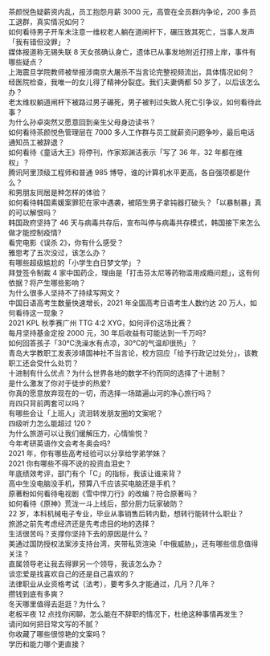 茶颜悦色疑薪资内乱，员工抱怨月薪 3000 元，高管在全员群内争论，200 多员工退群，真实情况如何？  
如何看待男子开车未注意一维权老人躺在道闸杆下，碾压致其死亡，当事人发声「我有错但没罪」？  
媒体报道称无锡失联 8 天女孩确认身亡，遗体已从事发地附近打捞上岸，事件有哪些疑点？  
上海震旦学院教师被举报涉南京大屠杀不当言论完整视频流出，具体情况如何？  
经医院检查，我唯一的女儿得了精神分裂症。我们夫妻俩都 50 岁了，以后该怎么办？  
老太维权躺道闸杆下被路过男子碾死，男子被判过失致人死亡引争议，如何看待此事？  
为什么孙卓突然又愿意回到亲生父母身边读书？  
如何看待茶颜悦色管理层在 7000 多人工作群与员工就薪资问题争吵，最后电话通知员工被辞退？  
如何看待《童话大王》将停刊，作家郑渊洁表示「写了 36 年，32 年都在维权」？  
腾讯阿里顶级工程师和普通 985 博导，谁的计算机水平更高，各自强项都是什么？  
和男朋友同居是种怎样的体验？  
如何看待韩国素媛案罪犯在家中遇袭，被陌生男子拿钝器打破头？「以暴制暴」真的可以解恨吗？  
韩国政府坚持了 46 天与病毒共存后，宣布叫停与病毒共存模式，韩国接下来怎么做才能控制疫情?  
看完电影《误杀 2》，你有什么感受？  
雅思考了五次没过，该怎么办？  
有哪些超级尴尬的「小学生白日梦文学」？  
拜登签令制裁 4 家中国药企，理由是「打击芬太尼等药物滥用成瘾问题」，这有何依据？将产生哪些影响？  
为什么很多人坚持不了持续写网文？  
中国日语高考生数量快速增长，2021 年全国高考日语考生人数约达 20 万人，如何看待这一现象？  
2021 KPL 秋季赛广州 TTG 4:2 XYG，如何评价这场比赛？  
每月坚持基金定投 2000 元，30 年后收益有可能达到一千万吗?  
如何回答孩子「30℃洗澡水有点凉，30℃的气温却很热」？  
青岛大学教职工发表涉靖国神社不当言论，校方回应「给予行政记过处分」，该教职工还会受什么处罚？  
十进制有什么优点？为什么世界各地的数学不约而同的选择了十进制？  
是什么激发了你对于徒步的热爱?  
你真的愿意放弃现在的一切，而选择一场踏遍山河的净心旅行吗？  
肖四只背前两套可以吗？  
有哪些会让「上班人」流泪转发朋友圈的文案呢？  
四级听力怎么能超过 120？  
为什么旅游可以让我们缓解压力，心情愉悦？  
今年考研英语作文会考冬奥会吗?  
2021 年，你有哪些高考经验可以分享给学弟学妹？  
2021 你有哪些不得不说的投资血泪史？  
年底绩效考评，部门有个「C」的指标，我该让谁来背？  
高中生没电脑没手机，预算八千应该买电脑还是手机？  
原著粉如何看待电视剧《雪中悍刀行》的改编？符合原著吗？  
如何看待《原神》荒泷一斗上线后，部分厨力玩家破防？  
22 岁，本科机械电子专业，毕业从事销售后转内勤，想转行能转什么职业？  
旅游之前先考虑经济还是先考虑目的地的选择？  
生活很苦吗？支撑你坚持下去的原因是什么？  
美通过国防授权法案涉支持台湾，夹带私货渲染「中俄威胁」，还有哪些信息值得关注？  
直属领导老让我去得罪另一个领导，我该怎么办？  
谈恋爱是找喜欢自己的还是自己喜欢的？  
法律职业从业资格考试（法考），要考多久才能通过，几月？几年？  
攒钱到底有多爽？  
冬天哪里值得去逛逛？为什么？  
老板半夜 12 点找你闲聊，怎么能在不辞职的情况下，杜绝这种事情再发生？  
请问如何把日常文写的不腻？  
你收藏了哪些很惊艳的文案吗？  
学历和能力哪个更直接？  
